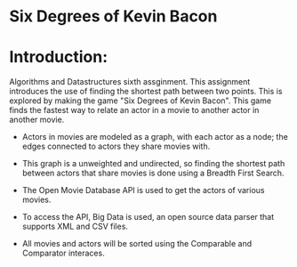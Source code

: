 Six Degrees of Kevin Bacon
======

Introduction:
======

Algorithms and Datastructures sixth assginment. This assignment introduces
the use of finding the shortest path between two points. This is explored by
making the game "Six Degrees of Kevin Bacon". This game finds the fastest
way to relate an actor in a movie to another actor in another movie.

- Actors in movies are modeled as a graph, with each actor as a node; the edges
connected to actors they share movies with. 

- This graph is a unweighted and undirected, so finding the shortest path 
between actors that share movies is done using a Breadth First Search.

- The Open Movie Database API is used to get the actors of various movies.

- To access the API, Big Data is used, an open source data parser that supports
XML and CSV files.

- All movies and actors will be sorted using the Comparable and Comparator
interaces. 